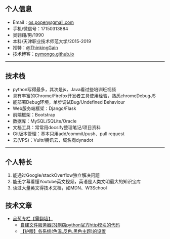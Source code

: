 ## 个人信息

- Email：<a href="mailto:os.popen@gmail.com">os.popen@gmail.com</a>
- 手机/微信号：17150313884
- 吴翱翔/男/1990
- 本科/天津职业技术师范大学/2015-2019 
- 推特：[@ThinkingGain](https://twitter.com/ThinkingGain)
- 技术博客：[pymongo.github.io](https://pymongo.github.io)

---

## 技术栈

- python写得最多，其次是js，Java看过些培训班视频
- 具有丰富的Chrome/Firefox开发者工具使用经验，熟悉chromeDebugJS
- 能部署Debug环境，单步调试Bug/Undefined Behaviour
- Web服务端框架：Django/Flask
- 前端框架：Bootstrap
- 数据库：MySQL/SQLite/Oracle
- 文档工具：常常用docsify整理笔记/项目资料
- Git版本管理：基本只用add/commit/push、pull request
- 云(VPS)：Vultr/腾讯云，域名商dynadot

---

## 个人特长

1. 能通过Google/stackOverflow独立解决问题
2. 能无字幕看懂Youtube英文视频，英语是人类文明最大的知识宝库
3. 读过大量英文得技术文档，如MDN、W3School

## 技术文章

- [品葱专栏【需翻墙】](https://www.pin-cong.com/column/)
    - [自建文件服务器[3]剽窃python官方http模块的代码](https://www.pin-cong.com/p/119426/)
    - [【护眼】各系统(色温,反色,黑色主题)的设置](https://www.pin-cong.com/p/116287/)